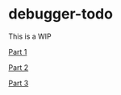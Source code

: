 # debugger-todo

This is a WIP

[Part 1](https://mozilladevelopers.github.io/debugger/01-get-variables/) 

[Part 2](https://mozilladevelopers.github.io/debugger/02-step-into/)

[Part 3](https://mozilladevelopers.github.io/debugger/03-conditional-breakpoints/)